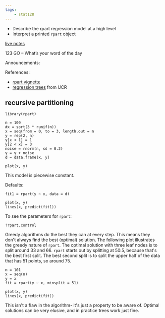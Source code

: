 ```yaml
---
tags:
    - stat128
---
```


- Describe the rpart regression model at a high level
- Interpret a printed `rpart` object

[live notes](https://github.com/clarkfitzg/stat128/blob/master/2020-11-06.Rmd)

123 GO – What’s your word of the day

Announcements:

References:

- [rpart vignette](https://cran.r-project.org/web/packages/rpart/vignettes/longintro.pdf)
- [regression trees](https://uc-r.github.io/regression_trees) from UCR

## recursive partitioning

```{r}
library(rpart)

n = 100
#x = sort(3 * runif(n))
x = seq(from = 0, to = 3, length.out = n
y = rep(2, n)
y[x < 1] = 1
y[2 < x] = 3
noise = rnorm(n, sd = 0.2)
y = y + noise
d = data.frame(x, y)

plot(x, y)

```

This model is piecewise constant.

Defaults:

```{r}
fit1 = rpart(y ~ x, data = d)

plot(x, y)
lines(x, predict(fit1))
```

To see the parameters for `rpart`:

```{r}
?rpart.control
```


Greedy algorithms do the best they can at every step.
This means they don't always find the best (optimal) solution.
The following plot illustrates the greedy nature of `rpart`.
The optimal solution with three leaf nodes is to split around 33 and 66.
`rpart` starts out by splitting at 50.5, because that's the best first split.
The best second split is to split the upper half of the data that has 51 points, so around 75.

```{r}
n = 101
x = seq(n)
y = x
fit = rpart(y ~ x, minsplit = 51)

plot(x, y)
lines(x, predict(fit))
```

This isn't a flaw in the algorithm- it's just a property to be aware of.
Optimal solutions can be very elusive, and in practice trees work just fine.
